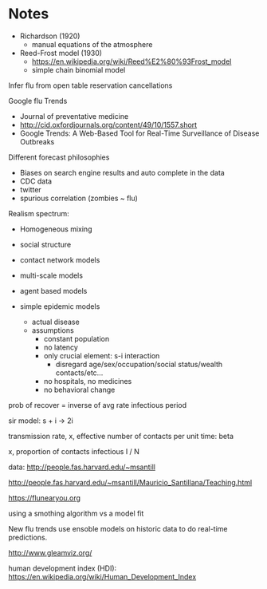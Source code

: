 # Notes

- Richardson (1920)
  - manual equations of the atmosphere
- Reed-Frost model (1930)
  - https://en.wikipedia.org/wiki/Reed%E2%80%93Frost_model
  - simple chain binomial model


Infer flu from open table reservation cancellations

Google flu Trends

- Journal of preventative medicine
- http://cid.oxfordjournals.org/content/49/10/1557.short
- Google Trends: A Web-Based Tool for Real-Time Surveillance of Disease Outbreaks

Different forecast philosophies

- Biases on search engine results and auto complete in the data
- CDC data
- twitter
- spurious correlation (zombies ~ flu)

Realism spectrum:
- Homogeneous mixing
- social structure
- contact network models
- multi-scale models
- agent based models

- simple epidemic models
  - actual disease
  - assumptions
	- constant population
	- no latency
	- only crucial element: s-i interaction
	  - disregard age/sex/occupation/social status/wealth contacts/etc...
	- no hospitals, no medicines
	- no behavioral change

prob of recover = inverse of avg rate infectious period

sir model: s + i -> 2i

transmission rate, x, effective number of contacts per unit time: beta

x, proportion of contacts infectious I / N


data: http://people.fas.harvard.edu/~msantill

http://people.fas.harvard.edu/~msantill/Mauricio_Santillana/Teaching.html


https://flunearyou.org

using a smothing algorithm vs a model fit

New flu trends use ensoble models on historic data to do real-time predictions.

http://www.gleamviz.org/

human development index (HDI): https://en.wikipedia.org/wiki/Human_Development_Index
